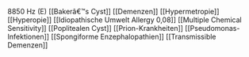 8850 Hz (E)
[[Bakerâ€™s Cyst]]
[[Demenzen]]
[[Hypermetropie]]
[[Hyperopie]]
[[Idiopathische Umwelt Allergy 0,08]]
[[Multiple Chemical Sensitivity]]
[[Poplitealen Cyst]]
[[Prion-Krankheiten]]
[[Pseudomonas-Infektionen]]
[[Spongiforme Enzephalopathien]]
[[Transmissible Demenzen]]